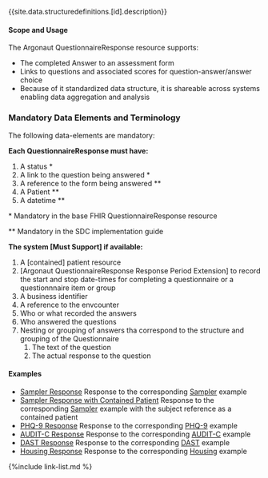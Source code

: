 
{{site.data.structuredefinitions.[id].description}}

#### Scope and Usage

The Argonaut QuestionnaireResponse resource supports:

- The completed Answer to an assessment form
- Links to questions and associated scores for question-answer/answer choice
- Because of it standardized data structure, it  is shareable across systems enabling data aggregation and analysis

### Mandatory Data Elements and Terminology

The following data-elements are mandatory:

**Each QuestionnaireResponse must have:**

1. A status *
1. A link to the question being answered *
1. A reference to the form being answered  **
1. A Patient **
1. A datetime **

\* Mandatory in the base FHIR QuestionnaireResponse resource

\** Mandatory in the SDC implementation guide


**The system [Must Support] if available:**
1. A [contained] patient resource
1. [Argonaut QuestionnaireResponse Response Period Extension] to record the start and stop date-times for completing a questionnaire or a questionnnaire item or group
1. A business identifier
1. A reference to the envcounter
1. Who or what recorded the answers
1. Who answered the questions
1. Nesting or grouping of answers tha correspond to the structure and grouping of the Questionnaire
    1. The text of the question
    1. The actual response to the question

<!---
**Additional Profile specific implementation guidance:**
-->


#### Examples


<!-- {% raw %} {% include list-simple-QuestionnaireResponses.xhtml %}{% endraw %} -->
- [Sampler Response](QuestionnaireResponse-questionnaireresponse-example-sampler.html) Response to the corresponding [Sampler](Questionnaire-questionnaire-example-sampler.html) example
- [Sampler Response with Contained Patient](QuestionnaireResponse-questionnaireresponse-example-sampler-contained-patient.html) Response to the corresponding [Sampler](Questionnaire-questionnaire-example-sampler.html) example with the subject reference as a contained patient
- [PHQ-9 Response](QuestionnaireResponse-questionnaireresponse-example-phq9.html) Response to the corresponding [PHQ-9](Questionnaire-questionnaire-example-phq9.html) example
- [AUDIT-C Response](QuestionnaireResponse-questionnaireresponse-example-audit-c.html) Response to the corresponding [AUDIT-C](Questionnaire-questionnaire-example-audit-c.html) example
- [DAST Response](QuestionnaireResponse-questionnaireresponse-example-dast.html) Response to the corresponding [DAST](Questionnaire-questionnaire-example-dast.html) example
- [Housing Response](QuestionnaireResponse-questionnaireresponse-example-housing.html) Response to the corresponding [Housing](Questionnaire-questionnaire-example-housing.html) example

<!--
- [ASQ3 Response](QuestionnaireResponse-questionnaireresponse-example-asq3.html)
-->

{%include link-list.md %}
